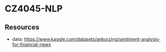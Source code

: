 # CZ4045-NLP

## Resources

- data: <https://www.kaggle.com/datasets/ankurzing/sentiment-analysis-for-financial-news>
